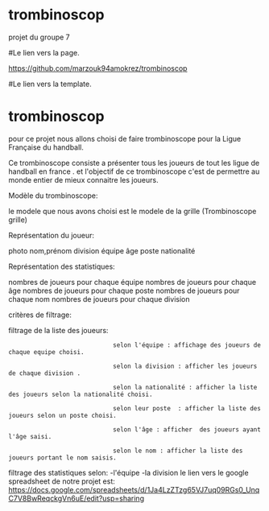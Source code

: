 
# trombinoscop

projet du groupe 7

#Le lien vers la page.

https://github.com/marzouk94amokrez/trombinoscop

#Le lien vers la template.






# trombinoscop
 pour ce projet nous allons choisi de faire trombinoscope pour la Ligue Française du handball.

Ce trombinoscope consiste  a présenter tous les joueurs de tout les ligue de handball en france .
et l'objectif de ce trombinoscope c'est de  permettre au monde entier de mieux connaitre les joueurs. 


Modèle du trombinoscope:

le modele que nous avons choisi est le modele de la grille (Trombinoscope grille)  

Représentation du joueur:

photo 
nom,prénom
division
équipe
âge
poste
nationalité 




Représentation des statistiques:

nombres de joueurs pour chaque équipe
nombres de joueurs pour chaque âge
nombres de joueurs pour chaque poste
nombres de joueurs pour chaque nom
nombres de joueurs pour chaque division


critères de filtrage:


filtrage de la liste des joueurs:

                                 selon l'équipe : affichage des joueurs de chaque equipe choisi.

                                 selon la division : afficher les joueurs de chaque division .

                                 selon la nationalité : afficher la liste des joueurs selon la nationalité choisi.

                                 selon leur poste  : afficher la liste des joueurs selon un poste choisi.

                                 selon l'âge : afficher  des joueurs ayant l'âge saisi.

                                 selon le nom : afficher la liste des joueurs portant le nom saisis.


filtrage des statistiques selon:
                                      -l'équipe 
                                      -la division 
le lien vers le google spreadsheet  de notre projet est: https://docs.google.com/spreadsheets/d/1Ja4LzZTzg65VJ7uq09RGs0_UnqC7V8BwReqckgVn6uE/edit?usp=sharing
 

